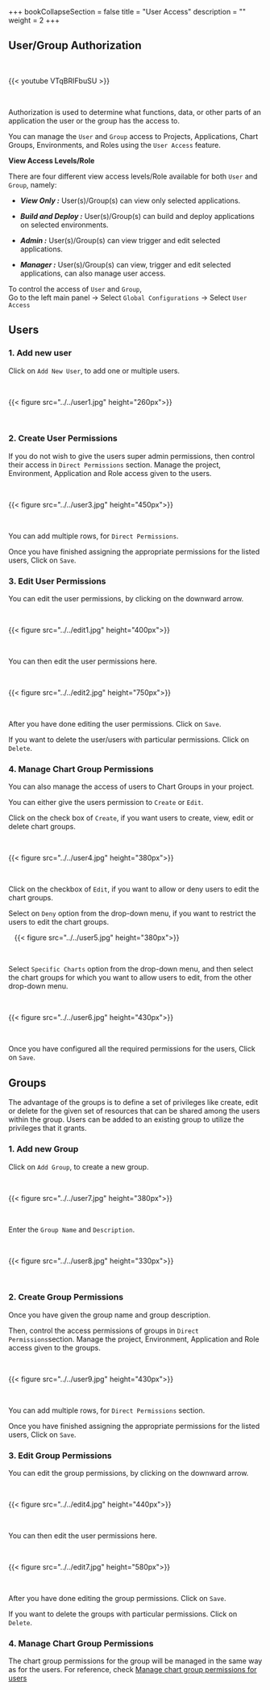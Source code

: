 +++
bookCollapseSection = false
title = "User Access"
description = ""
weight = 2
+++


## User/Group Authorization

&nbsp;&nbsp;

{{< youtube VTqBRIFbuSU >}}

&nbsp;&nbsp;

Authorization is used to determine what functions, data, or other parts of an application the user or the group has the access to.

You can manage the `User` and `Group` access to Projects, Applications, Chart Groups, Environments, and Roles using the `User Access` feature.


**View Access Levels/Role**

There are four different view access levels/Role available for both `User` and `Group`, namely:

* ***View Only :*** User(s)/Group(s) can view only selected applications.

* ***Build and Deploy :*** User(s)/Group(s) can build and deploy applications on selected environments.

* ***Admin :*** User(s)/Group(s) can view trigger and edit selected applications.

* ***Manager :*** User(s)/Group(s) can view, trigger and edit selected applications, can also manage user access.

To control the access of `User` and `Group`,  
Go to the left main panel -> Select `Global Configurations` -> Select `User Access` 

## **Users**

### **1. Add new user**

Click on `Add New User`, to add one or multiple users.

&nbsp;&nbsp;

{{< figure src="../../user1.jpg" height="260px">}}

&nbsp;&nbsp;


### **2. Create User Permissions**

If you do not wish to give the users super admin permissions, then control their access in `Direct Permissions` section. Manage the project, Environment, Application and Role access given to the users.

&nbsp;&nbsp;

{{< figure src="../../user3.jpg" height="450px">}}

&nbsp;&nbsp;

You can add multiple rows, for `Direct Permissions`.

Once you have finished assigning the appropriate permissions for the listed users, Click on `Save`.


### **3. Edit User Permissions**

You can edit the user permissions, by clicking on the downward arrow.

&nbsp;&nbsp;

{{< figure src="../../edit1.jpg" height="400px">}}

&nbsp;


You can then edit the user permissions here.

&nbsp;&nbsp;

{{< figure src="../../edit2.jpg" height="750px">}}

&nbsp;&nbsp;

After you have done editing the user permissions. Click on `Save`. 

If you want to delete the user/users with particular permissions. Click on `Delete`.

### **4. Manage Chart Group Permissions**

You can also manage the access of users to Chart Groups in your project.

You can either give the users permission to `Create` or `Edit`.

Click on the check box of `Create`, if you want users to create, view, edit or delete chart groups.

&nbsp;&nbsp;

{{< figure src="../../user4.jpg" height="380px">}}

&nbsp;&nbsp;

Click on the checkbox of `Edit`, if you want to allow or deny users to edit the chart groups. 

Select on `Deny` option from the drop-down menu, if you want to restrict the users to edit the chart groups.

&nbsp;&nbsp;
{{< figure src="../../user5.jpg" height="380px">}}

&nbsp;&nbsp;

Select `Specific Charts` option from the drop-down menu, and then select the chart groups for which you want to allow users to edit, from the other drop-down menu. 

&nbsp;&nbsp;

{{< figure src="../../user6.jpg" height="430px">}}

&nbsp;&nbsp;

Once you have configured all the required permissions for the users, Click on `Save`.



## **Groups**

The advantage of the groups is to define a set of privileges like create, edit or delete for the given set of resources that can be shared among the users within the group.
Users can be added to an existing group to utilize the privileges that it grants.


### **1. Add new Group**

Click on `Add Group`, to create a new group. 

&nbsp;&nbsp;

{{< figure src="../../user7.jpg" height="380px">}}

&nbsp;&nbsp;

Enter the `Group Name` and `Description`.

&nbsp;&nbsp;

{{< figure src="../../user8.jpg" height="330px">}}

&nbsp;&nbsp;

### **2. Create Group Permissions**

Once you have given the group name and group description.

Then, control the access permissions of groups in `Direct Permissions`section. Manage the project, Environment, Application and Role access given to the groups.

&nbsp;&nbsp;

{{< figure src="../../user9.jpg" height="430px">}}

&nbsp;&nbsp;

You can add multiple rows, for `Direct Permissions` section.

Once you have finished assigning the appropriate permissions for the listed users, Click on `Save`. 


### **3. Edit Group Permissions**

You can edit the group permissions, by clicking on the downward arrow.

&nbsp;&nbsp;

{{< figure src="../../edit4.jpg" height="440px">}}

&nbsp;&nbsp;

You can then edit the user permissions here.

&nbsp;&nbsp;

{{< figure src="../../edit7.jpg" height="580px">}}

&nbsp;&nbsp;

After you have done editing the group permissions. Click on `Save`.


If you want to delete the groups with particular permissions. Click on `Delete`.


### **4. Manage Chart Group Permissions**

The chart group permissions for the group will be managed in the same way as for the users. For reference, check [Manage chart group permissions for users](/docs/reference/global_configurations/user_access/#5-manage-chart-group-permissions)
